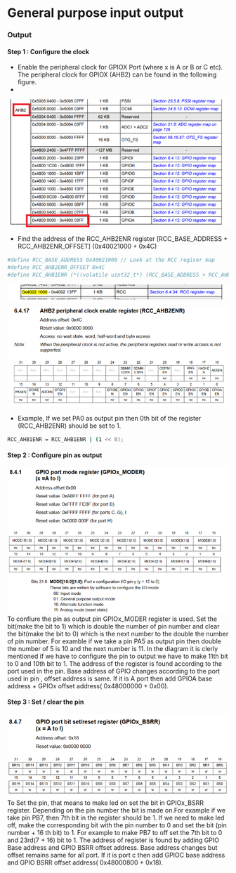 # General purpose input output
### Output
#### Step 1 : Configure the clock

- Enable the peripheral clock for GPIOX Port (where x is A or B or C etc). The peripheral clock for GPIOX (AHB2) can be found in the following figure.
- 
![](images/PeripheralClock.png)

- Find the address of the RCC_AHB2ENR register [RCC_BASE_ADDRESS + RCC_AHB2ENR_OFFSET] (0x40021000 + 0x4C)

```sh
#define RCC_BASE_ADDRESS 0x40021000 // Look at the RCC regiser map
#define RCC_AHB2ENR_OFFSET 0x4C
#define RCC_AHB1ENR (*((volatile uint32_t*) (RCC_BASE_ADDRESS + RCC_AHB2ENR_OFFSET)))
```
![](images/RCCRegisterMap.png)

![](images/RCCAHb2ENr.png)

- Example, If we set PA0 as output pin then 0th bit of the register (RCC_AHB2ENR) should be set to 1.
```sh
RCC_AHB1ENR = RCC_AHB1ENR | (1 << 0);
```

#### Step 2 : Configure pin as output
![](images/GPIOx_MODER.png)
    To confiure the pin as output pin  GPIOx_MODER register is used. Set the bit(make the bit to 1) which is double the number of pin number and clear the bit(make the bit to 0) which is  the next number to the double the number of pin number. For examble if we take a pin PA5 as output pin then double the number of 5 is 10 and the next number is 11. In the diagram it is clerly mentioned if we have to configure the pin to output we have to make 11th bit  to 0 and 10th bit to 1. The address of the register is found according to the port used in the pin. Base address of GPIO changes according to the port used in pin , offset address is same. If it is A port then add GPIOA base address + GPIOx offset address( 0x48000000 + 0x00). 
#### Step 3 : Set / clear the pin
![](images/GPIOx_BSRR.png)
   To Set the pin,  that means to make led on  set the bit in GPIOx_BSRR register. Depending on the pin number the bit is made  on.For example if we take pin PB7, then 7th bit in the register should be 1.
   If we need to make led off, make the corresponding bit with the pin number to 0 and set the bit (pin number + 16 th bit) to 1. For example to make PB7 to off set the 7th bit to 0 and 23rd(7 + 16) bit to 1. The address of register is found by adding GPIO Base address and GPIO BSRR offset address. Base address changes but offset remains same for all port. If it is port c then add GPIOC base address and GPIO BSRR offset address( 0x48000800 + 0x18).
   




